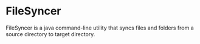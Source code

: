 # FileSyncer
FileSyncer is a java command-line utility that syncs files and folders from a source directory to target directory.
